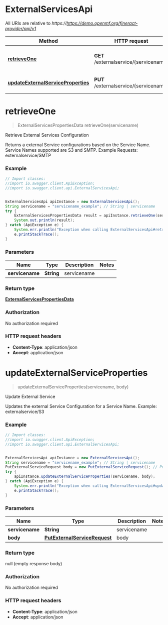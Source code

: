 # ExternalServicesApi

All URIs are relative to *https://https://demo.openmf.org/fineract-provider/api/v1*

Method | HTTP request | Description
------------- | ------------- | -------------
[**retrieveOne**](ExternalServicesApi.md#retrieveOne) | **GET** /externalservice/{servicename} | Retrieve External Services Configuration
[**updateExternalServiceProperties**](ExternalServicesApi.md#updateExternalServiceProperties) | **PUT** /externalservice/{servicename} | Update External Service


<a name="retrieveOne"></a>
# **retrieveOne**
> ExternalServicesPropertiesData retrieveOne(servicename)

Retrieve External Services Configuration

Returns a external Service configurations based on the Service Name.  Service Names supported are S3 and SMTP.  Example Requests:  externalservice/SMTP

### Example
```java
// Import classes:
//import io.swagger.client.ApiException;
//import io.swagger.client.api.ExternalServicesApi;


ExternalServicesApi apiInstance = new ExternalServicesApi();
String servicename = "servicename_example"; // String | servicename
try {
    ExternalServicesPropertiesData result = apiInstance.retrieveOne(servicename);
    System.out.println(result);
} catch (ApiException e) {
    System.err.println("Exception when calling ExternalServicesApi#retrieveOne");
    e.printStackTrace();
}
```

### Parameters

Name | Type | Description  | Notes
------------- | ------------- | ------------- | -------------
 **servicename** | **String**| servicename |

### Return type

[**ExternalServicesPropertiesData**](ExternalServicesPropertiesData.md)

### Authorization

No authorization required

### HTTP request headers

 - **Content-Type**: application/json
 - **Accept**: application/json

<a name="updateExternalServiceProperties"></a>
# **updateExternalServiceProperties**
> updateExternalServiceProperties(servicename, body)

Update External Service

Updates the external Service Configuration for a Service Name.  Example:   externalservice/S3

### Example
```java
// Import classes:
//import io.swagger.client.ApiException;
//import io.swagger.client.api.ExternalServicesApi;


ExternalServicesApi apiInstance = new ExternalServicesApi();
String servicename = "servicename_example"; // String | servicename
PutExternalServiceRequest body = new PutExternalServiceRequest(); // PutExternalServiceRequest | body
try {
    apiInstance.updateExternalServiceProperties(servicename, body);
} catch (ApiException e) {
    System.err.println("Exception when calling ExternalServicesApi#updateExternalServiceProperties");
    e.printStackTrace();
}
```

### Parameters

Name | Type | Description  | Notes
------------- | ------------- | ------------- | -------------
 **servicename** | **String**| servicename |
 **body** | [**PutExternalServiceRequest**](PutExternalServiceRequest.md)| body |

### Return type

null (empty response body)

### Authorization

No authorization required

### HTTP request headers

 - **Content-Type**: application/json
 - **Accept**: application/json

